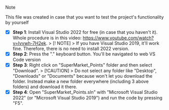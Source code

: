 > [!NOTE] 
> This file was created in case that you want to test the project's functionality by yourself

- [x] **Step 1**: Install Visual Studio 2022 for free (in case that you haven't it). Whole procedure is in this video: https://www.youtube.com/watch?v=Ivvwh-7H2ek. > [! NOTE]
                     > If you have Visual Studio 2019, it'll work fine. Therefore, there is no need to install 2022 version.
- [x] **Step 2**: Press the "." keyboard button. You'll be navigated to web VS Code version
- [x] **Step 3**: Right click on "SuperMarket_Points" folder and then select "Download". 
                  > [!CAUTION] 
                  > Do not select any folder like "Desktop", "Downloads" or "Documents" because won't let you download the folder. Instead
                    make a new folder everywhere (including 3 above folders) and download it there.
- [x] **Step 4**: Open "SuperMarket_Points.sln" with "Microsoft Visual Studio 2022" (or "Microsoft Visual Studio 2019") and run the code by 
                  pressing "F5".